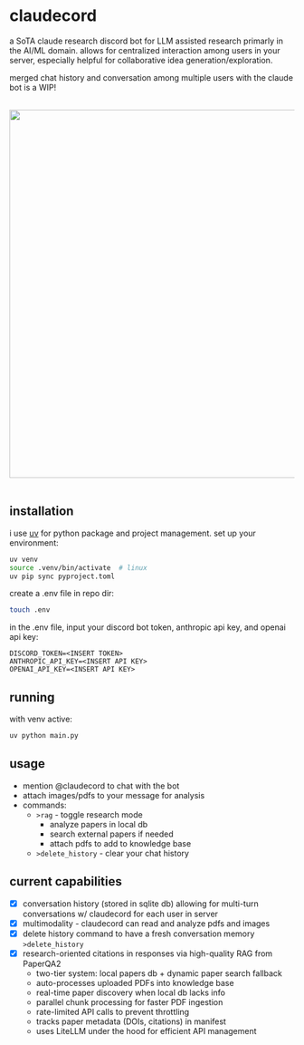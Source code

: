 # claudecord

a SoTA claude research discord bot for LLM assisted research primarly in the AI/ML domain. allows for centralized interaction among users in your server, especially helpful for collaborative idea generation/exploration.

merged chat history and conversation among multiple users with the claude bot is a WIP!
<br>
<br>
<div align="center">
  <img src="https://github.com/0xm00n/claudecord/assets/71098497/6af71484-ab86-42eb-b53c-15bce9a40d08" width="650">
</div>
<br>

## installation

i use [uv](https://github.com/astral-sh/uv) for python package and project management. set up your environment:<br>
```bash
uv venv
source .venv/bin/activate  # linux
uv pip sync pyproject.toml
```

create a .env file in repo dir:<br>
```bash
touch .env
```
in the .env file, input your discord bot token, anthropic api key, and openai api key:<br>
```
DISCORD_TOKEN=<INSERT TOKEN>
ANTHROPIC_API_KEY=<INSERT API KEY>
OPENAI_API_KEY=<INSERT API KEY> 
```

## running

with venv active:<br>
```bash
uv python main.py
```

## usage

- mention @claudecord to chat with the bot
- attach images/pdfs to your message for analysis
- commands:
  - `>rag` - toggle research mode
    - analyze papers in local db
    - search external papers if needed
    - attach pdfs to add to knowledge base
  - `>delete_history` - clear your chat history

## current capabilities

- [X] conversation history (stored in sqlite db) allowing for multi-turn conversations w/ claudecord for each user in server
- [X] multimodality - claudecord can read and analyze pdfs and images 
- [X] delete history command to have a fresh conversation memory `>delete_history`
- [X] research-oriented citations in responses via high-quality RAG from PaperQA2
  - two-tier system: local papers db + dynamic paper search fallback
  - auto-processes uploaded PDFs into knowledge base
  - real-time paper discovery when local db lacks info
  - parallel chunk processing for faster PDF ingestion
  - rate-limited API calls to prevent throttling
  - tracks paper metadata (DOIs, citations) in manifest
  - uses LiteLLM under the hood for efficient API management
